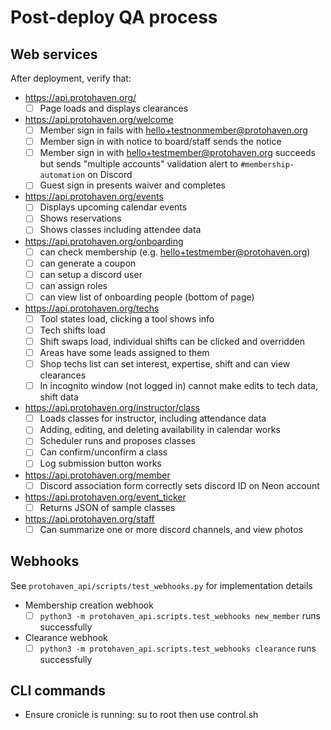 # Post-deploy QA process

## Web services

After deployment, verify that:

* https://api.protohaven.org/
  * [ ] Page loads and displays clearances
* https://api.protohaven.org/welcome
  * [ ] Member sign in fails with hello+testnonmember@protohaven.org
  * [ ] Member sign in with notice to board/staff sends the notice
  * [ ] Member sign in with hello+testmember@protohaven.org succeeds but sends "multiple accounts" validation alert to `#membership-automation` on Discord
  * [ ] Guest sign in presents waiver and completes
* https://api.protohaven.org/events
  * [ ] Displays upcoming calendar events
  * [ ] Shows reservations
  * [ ] Shows classes including attendee data
* https://api.protohaven.org/onboarding
  * [ ] can check membership (e.g. hello+testmember@protohaven.org)
  * [ ] can generate a coupon
  * [ ] can setup a discord user
  * [ ] can assign roles
  * [ ] can view list of onboarding people (bottom of page)
* https://api.protohaven.org/techs
  * [ ] Tool states load, clicking a tool shows info
  * [ ] Tech shifts load
  * [ ] Shift swaps load, individual shifts can be clicked and overridden
  * [ ] Areas have some leads assigned to them
  * [ ] Shop techs list can set interest, expertise, shift and can view clearances
  * [ ] In incognito window (not logged in) cannot make edits to tech data, shift data
* https://api.protohaven.org/instructor/class
  * [ ] Loads classes for instructor, including attendance data
  * [ ] Adding, editing, and deleting availability in calendar works
  * [ ] Scheduler runs and proposes classes
  * [ ] Can confirm/unconfirm a class
  * [ ] Log submission button works
* https://api.protohaven.org/member
  * [ ] Discord association form correctly sets discord ID on Neon account
* https://api.protohaven.org/event_ticker
  * [ ] Returns JSON of sample classes
* https://api.protohaven.org/staff
  * [ ] Can summarize one or more discord channels, and view photos

## Webhooks

See `protohaven_api/scripts/test_webhooks.py` for implementation details

* Membership creation webhook
  * [ ] `python3 -m protohaven_api.scripts.test_webhooks new_member` runs successfully
* Clearance webhook
  * [ ] `python3 -m protohaven_api.scripts.test_webhooks clearance` runs successfully

## CLI commands

* Ensure cronicle is running: su to root then use control.sh
